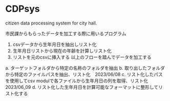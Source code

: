 # CDPsys
citizen data processing system for city hall.

市民課からもらったデータを加工する際に用いるプログラム

1. csvデータから生年月日を抽出しリスト化
2. 生年月日リストから現在の年齢を計算しリスト化
3. リストを元のcsvに挿入する
以上のフローを踏んでデータを加工する

a. ターゲットフォルダから特定の名称のフォルダを抽出
b. 取り出したフォルダから特定のファイルパスを抽出、リスト化　2023/06/08
c. リスト化したパスを使用してcsv modulで各ファイルから生年月日の列を取得、リスト化　2023/06_09
d. リスト化した生年月日を計算可能なフォーマットに整形してリスト化する
